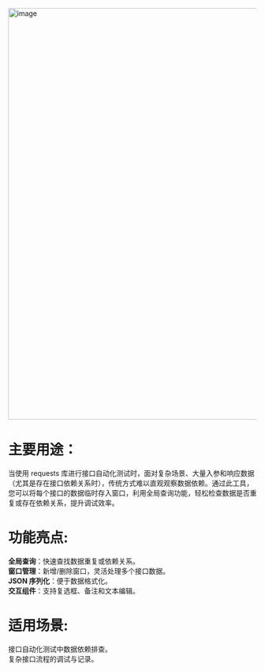 <img width="1597" height="833" alt="image" src="https://github.com/user-attachments/assets/e8b791d8-cb23-4f53-adc2-08487efd6474" />

# **主要用途：**
当使用 requests 库进行接口自动化测试时，面对复杂场景、大量入参和响应数据（尤其是存在接口依赖关系时），传统方式难以直观观察数据依赖。通过此工具，您可以将每个接口的数据临时存入窗口，利用全局查询功能，轻松检查数据是否重复或存在依赖关系，提升调试效率。

# **功能亮点:**
  **全局查询**：快速查找数据重复或依赖关系。  
  **窗口管理**：新增/删除窗口，灵活处理多个接口数据。  
  **JSON 序列化**：便于数据格式化。  
  **交互组件**：支持复选框、备注和文本编辑。

# **适用场景:**
  接口自动化测试中数据依赖排查。  
  复杂接口流程的调试与记录。
